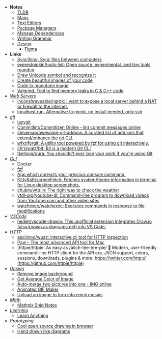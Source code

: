 - **Notes**
	- [TLDR](Tools/TLDR.md)
	- [Maps](Maps.md)
	- [Text Editors](Text%20Editors.md)
	- [Package Managers](Package%20Managers.md)
	- [Manage Dependencies](Manage%20Dependencies.md)
	- [Writing Grammar](Writing%20Grammar.md)
	- *[Design](../../Design.md)*
		- [Figma](Figma.md)
- **Links**
	- [Syncthing. Sync files between computers](https://syncthing.net)
	- [everestpipkin/tools-list: Open source, experimental, and tiny tools roundup](https://github.com/everestpipkin/tools-list#Coding)
	- [Draw Unicode symbol and recognize it](http://shapecatcher.com/)
	- [Create beautiful images of your code](https://ray.so/)
	- [Code to monotone image](https://code-to-image.vercel.app/)
	- [Valgrind. Tool to find memory leaks in C & C++ code](https://valgrind.org/docs/manual/quick-start.html)
- *[Web Servers](Web%20Servers.md)*
	- [inconshreveable/ngrok: I want to expose a local server behind a NAT or firewall to the internet.](https://github.com/inconshreveable/ngrok)
	- [localhost.run. Alternative to ngrok, no install needed, only ssh](http://localhost.run/)
- *[git](Tools/git.md)*
	- [lazygit](Tools/lazygit.md)
	- [Commitlint/Commitizen Online - lint commit messages online](https://commitlint.io/)
	- [stevemao/awesome-git-addons: A curated list of add-ons that extend/enhance the git CLI.](https://github.com/stevemao/awesome-git-addons#git-extras)
	- [wfxr/forgit: A utility tool powered by fzf for using git interactively.](https://github.com/wfxr/forgit)
	- [chriswalz/bit: Bit is a modern Git CLI](https://github.com/chriswalz/bit)
	- [tkellogg/dura: You shouldn't ever lose your work if you're using Git](https://github.com/tkellogg/dura)
- *[CLI](Shell/CLI.md)*
	- [Docker](Tools/Docker.md)
	- [fzf](Tools/fzf.md)
	- [App which corrects your previous console command.](https://github.com/nvbn/thefuck)
	- [KittyKatt/screenFetch: Fetches system/theme information in terminal for Linux desktop screenshots.](https://github.com/KittyKatt/screenFetch) 
	- [chubin/wttr.in: The right way to check the weather](https://github.com/chubin/wttr.in)
	- [ytdl-org/youtube-dl: Command-line program to download videos from YouTube.com and other video sites](https://github.com/ytdl-org/youtube-dl)
	- [watchexec/watchexec: Executes commands in response to file modifications](https://github.com/watchexec/watchexec)
- *[VSCode](Tools/VSCode.md)*
	- [hediet/vscode-drawio: This unofficial extension integrates Draw.io (also known as diagrams.net) into VS Code.](https://github.com/hediet/vscode-drawio)
- *[HTTP](../Internet/HTTP.md)*
	- [asciimoo/wuzz: Interactive cli tool for HTTP inspection](https://github.com/asciimoo/wuzz)
	- [Paw – The most advanced API tool for Mac](https://paw.cloud/)
	- [httpie/httpie: As easy as /aitch-tee-tee-pie/ 🥧 Modern, user-friendly command-line HTTP client for the API era. JSON support, colors, sessions, downloads, plugins & more. https://twitter.com/httpie](https://github.com/httpie/httpie)
- *[Design](../../Design.md)*
	-  [Remove image background](https://www.photoroom.com/background-remover/)
	- [Get Average Color of Image](https://matkl.github.io/average-color/)
	- [Auto-merge two pictures into one - IMG online](https://www.imgonline.com.ua/eng/combine-two-images-into-one.php)
	- [Animated GIF Maker](https://ezgif.com/maker)
	- [Upload an image to turn into emoji mosaic](http://ericandrewlewis.github.io/emoji-mosaic/)
- *[Math](../../Math.md)*
	- [Mathpix Snip Notes](https://mathpix.com/)
- *[Learning](../../Learning.md)*
	- [Learn Anything](https://learn-anything.xyz/)
- *Prototyping*
	- [Cool open source drawing in browser](https://www.tldraw.com/)
	- [Hand drawn like diagrams](https://excalidraw.com/)